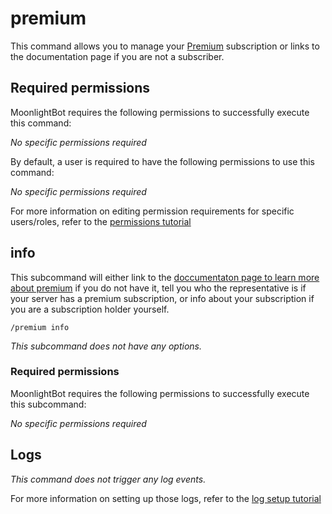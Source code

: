 # premium

This command allows you to manage your [Premium](/support/premium.md) subscription or links to the documentation page if you are not a subscriber.

## Required permissions

MoonlightBot requires the following permissions to successfully execute this command:

*No specific permissions required*

By default, a user is required to have the following permissions to use this command:

*No specific permissions required*

For more information on editing permission requirements for specific users/roles, refer to the [permissions tutorial](/start-up/permission-tutorial.md)

## info

This subcommand will either link to the [doccumentaton page to learn more about premium](/support/premium.md) if you do not have it, tell you who the representative is if your server has a premium subscription, or info about your subscription if you are a subscription holder yourself.

```text
/premium info
```

*This subcommand does not have any options.*

### Required permissions

MoonlightBot requires the following permissions to successfully execute this subcommand:

*No specific permissions required*

## Logs

*This command does not trigger any log events.*

For more information on setting up those logs, refer to the [log setup tutorial](/advanced/list-of-log-names.md)
